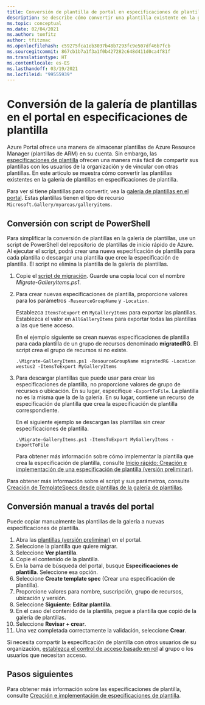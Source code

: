 ```yaml
---
title: Conversión de plantilla de portal en especificaciones de plantilla
description: Se describe cómo convertir una plantilla existente en la galería de Azure Portal en especificaciones de plantilla.
ms.topic: conceptual
ms.date: 02/04/2021
ms.author: tomfitz
author: tfitzmac
ms.openlocfilehash: c59275fca1eb3037b48b7293fc9e507df46b7fcb
ms.sourcegitcommit: 867cb1b7a1f3a1f0b427282c648d411d0ca4f81f
ms.translationtype: HT
ms.contentlocale: es-ES
ms.lasthandoff: 03/19/2021
ms.locfileid: "99555939"
---
```

# <a name="convert-template-gallery-in-portal-to-template-specs"></a>Conversión de la galería de plantillas en el portal en especificaciones de plantilla

Azure Portal ofrece una manera de almacenar plantillas de Azure Resource Manager (plantillas de ARM) en su cuenta. Sin embargo, las [especificaciones de plantilla](template-specs.md) ofrecen una manera más fácil de compartir sus plantillas con los usuarios de la organización y de vincular con otras plantillas. En este artículo se muestra cómo convertir las plantillas existentes en la galería de plantillas en especificaciones de plantilla.

Para ver si tiene plantillas para convertir, vea la [galería de plantillas en el portal](https://portal.azure.com/#blade/HubsExtension/BrowseResourceBlade/resourceType/Microsoft.Gallery%2Fmyareas%2Fgalleryitems). Estas plantillas tienen el tipo de recurso `Microsoft.Gallery/myareas/galleryitems`.

## <a name="convert-with-powershell-script"></a>Conversión con script de PowerShell

Para simplificar la conversión de plantillas en la galería de plantillas, use un script de PowerShell del repositorio de plantillas de inicio rápido de Azure. Al ejecutar el script, podrá crear una nueva especificación de plantilla para cada plantilla o descargar una plantilla que cree la especificación de plantilla. El script no elimina la plantilla de la galería de plantillas.

1. Copie el [script de migración](https://github.com/Azure/azure-quickstart-templates/blob/master/201-templatespec-migrate-create/Migrate-GalleryItems.ps1). Guarde una copia local con el nombre *Migrate-GalleryItems.ps1*.
1. Para crear nuevas especificaciones de plantilla, proporcione valores para los parámetros `-ResourceGroupName` y `-Location`. 

   Establezca `ItemsToExport` en `MyGalleryItems` para exportar las plantillas. Establezca el valor en `AllGalleryItems` para exportar todas las plantillas a las que tiene acceso.

   En el ejemplo siguiente se crean nuevas especificaciones de plantilla para cada plantilla de un grupo de recursos denominado **migratedRG**. El script crea el grupo de recursos si no existe.

   ```azurepowershell
   .\Migrate-GalleryItems.ps1 -ResourceGroupName migratedRG -Location westus2 -ItemsToExport MyGalleryItems
   ```

1. Para descargar plantillas que puede usar para crear las especificaciones de plantilla, no proporcione valores de grupo de recursos o ubicación. En su lugar, especifique `-ExportToFile`. La plantilla no es la misma que la de la galería. En su lugar, contiene un recurso de especificación de plantilla que crea la especificación de plantilla correspondiente.

   En el siguiente ejemplo se descargan las plantillas sin crear especificaciones de plantilla.

   ```azurepowershell
   .\Migrate-GalleryItems.ps1 -ItemsToExport MyGalleryItems -ExportToFile
   ```

   Para obtener más información sobre cómo implementar la plantilla que crea la especificación de plantilla, consulte [Inicio rápido: Creación e implementación de una especificación de plantilla (versión preliminar)](quickstart-create-template-specs.md).

Para obtener más información sobre el script y sus parámetros, consulte [Creación de TemplateSpecs desde plantillas de la galería de plantillas](https://github.com/Azure/azure-quickstart-templates/tree/master/201-templatespec-migrate-create).

## <a name="manually-convert-through-portal"></a>Conversión manual a través del portal

Puede copiar manualmente las plantillas de la galería a nuevas especificaciones de plantilla.

1. Abra las [plantillas (versión preliminar)](https://portal.azure.com/#blade/HubsExtension/BrowseResourceBlade/resourceType/Microsoft.Gallery%2Fmyareas%2Fgalleryitems) en el portal.
1. Seleccione la plantilla que quiere migrar.
1. Seleccione **Ver plantilla**.
1. Copie el contenido de la plantilla.
1. En la barra de búsqueda del portal, busque **Especificaciones de plantilla**. Seleccione esa opción.
1. Seleccione **Create template spec** (Crear una especificación de plantilla).
1. Proporcione valores para nombre, suscripción, grupo de recursos, ubicación y versión.
1. Seleccione **Siguiente: Editar plantilla**.
1. En el caso del contenido de la plantilla, pegue a plantilla que copió de la galería de plantillas.
1. Seleccione **Revisar + crear**.
1. Una vez completada correctamente la validación, seleccione **Crear**.

Si necesita compartir la especificación de plantilla con otros usuarios de su organización, [establezca el control de acceso basado en rol](../../role-based-access-control/tutorial-role-assignments-group-powershell.md) al grupo o los usuarios que necesitan acceso.

## <a name="next-steps"></a>Pasos siguientes

Para obtener más información sobre las especificaciones de plantilla, consulte [Creación e implementación de especificaciones de plantilla](template-specs.md).
